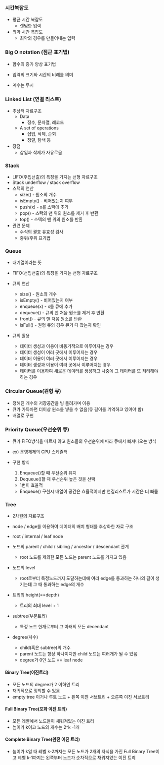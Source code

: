 ### 시간복잡도

- 평균 시간 복잡도
  - 랜덤한 입력
- 최악 시간 복잡도
  - 최악의 경우를 만들어내는 입력

### Big O notation (점근 표기법)

- 함수의 증가 양상 표기법

- 입력의 크기와 시간의 비례를 의미
- 계수는 무시



### Linked List (연결 리스트)

- 추상적 자료구조
  - Data
    - 정수, 문자열, 레코드
  - A set of operations
    - 삽입, 삭제, 순회
    - 정렬, 탐색 등
- 장점
  - 삽입과 삭제가 자유로움



### Stack

- LIFO(후입선출)의 특징을 가지는 선형 자료구조
- Stack underflow / stack overflow
- 스택의 연산
  - size() - 원소의 개수
  - isEmpty() - 비어있는지 여부
  - push(x) - x를 스택에 추가
  - pop() - 스택의 맨 위의 원소를 제거 후 반환
  - top() - 스택의 맨 위의 원소를 반환
- 관련 문제
  - 수식의 괄호 유효성 검사
  - 중위/후위 표기법



### Queue

- 대기열이라는 뜻

- FIFO(선입선출)의 특징을 가지는 선형 자료구조
- 큐의 연산
  - size() - 원소의 개수
  - isEmpty() - 비어있는지 여부
  - enqueue(x) - x를 큐에 추가
  - dequeue() - 큐의 맨 처음 원소를 제거 후 반환
  - front() - 큐의 맨 처음 원소를 반환
  - isFull() - 원형 큐의 경우 큐가 다 찼는지 확인
- 큐의 활용
  - 데이터 생성과 이용이 비동기적으로 이루어지는 경우
  - 데이터 생성이 여러 곳에서 이루어지는 경우
  - 데이터 이용이 여러 곳에서 이루어지는 경우
  - 데이터 생성과 이용이 여러 곳에서 이루어지는 경우
  - 데이터를 이용하여 새로운 데이터를 생성하고 나중에 그 데이터를 또 처리해야 하는 경우 



### Circular Queue(원형 큐)

- 정해진 개수의 저장공간을 빙 돌려가며 이용
- 큐가 가득차면 더이상 원소를 넣을 수 없음(큐 길이를 기억하고 있어야 함)
- 배열로 구현



### Priority Queue(우선순위 큐)

- 큐가 FIFO방식을 따르지 않고 원소들의 우선순위에 따라 큐에서 빠져나오는 방식

- ex) 운영체제의 CPU 스케쥴러

- 구현 방식

  1. Enqueue()할 때 우선순위 유지
  2. Dequeue()할 때 우선순위 높은 것을 선택 

  - 1번이 효율적
  - Enqueue() 구현시 배열이 공간은 효율적이지만 연결리스트가 시간은 더 빠름



### Tree

- 2차원의 자료구조
- node / edge를 이용하여 데이터의 배치 형태를 추상화한 자료 구조
- root / internal / leaf node
- 노드의 parent / child / sibling / ancestor / descendant 관계
  - root 노드를 제외한 모든 노드는 parent 노드를 가지고 있음
- 노드의 level 
  - root로부터 특정노드까지 도달하는데에 여러 edge를 통과하는 하나의 길이 생기는데 그 때 통과하는 edge의 개수

- 트리의 height(==depth) 
  - 트리의 최대 level + 1
- subtree(부분트리)
  - 특정 노드 한개로부터 그 아래의 모든 decendant
- degree(차수)
  - child(혹은 subtree)의 개수
  - parent 노드는 항상 하나이지만 child 노드는 여러개가 될 수 있음
  - degree가 0인 노드 == leaf node

#### Binary Tree(이진트리)

- 모든 노드의 degree가 2 이하인 트리
- 재귀적으로 정의할 수 있음
- empty tree 이거나 루트 노드 + 왼쪽 이진 서브트리 + 오른쪽 이진 서브트리

#### Full Binary Tree(포화 이진 트리)

- 모든 레벨에서 노드들이 채워져있는 이진 트리
- 높이가 k이고 노드의 개수는 2^k -1개

#### Complete Binary Tree(완전 이진 트리)

- 높이가 k일 때 레벨 k-2까지는 모든 노드가 2개의 자식을 가진 Full Binary Tree이고 레벨 k-1까지는 왼쪽부터 노드가 순차적으로 채워져있는 이진 트리

  







